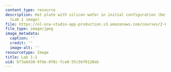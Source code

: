 ```yaml
---
content_type: resource
description: Hot plate with silicon wafer in initial configuration (before heating).
  (Lab 1 image)
file: https://ol-ocw-studio-app-production.s3.amazonaws.com/courses/2-672-project-laboratory-spring-2009/bf3a6d389fde0f8cfce055c56f0128eb_lab12.jpg
file_type: image/jpeg
image_metadata:
  caption: ''
  credit: ''
  image-alt: ''
resourcetype: Image
title: Lab 1-2
uid: bf3a6d38-9fde-0f8c-fce0-55c56f0128eb
---
```

